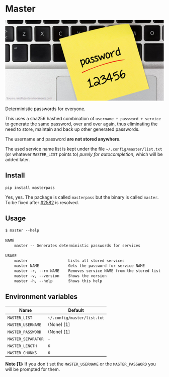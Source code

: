 # Master

![Strong password](https://raw.githubusercontent.com/jpedro/master/master/.github/assets/password.jpeg)

Deterministic passwords for everyone.

This uses a sha256 hashed combination of `username + password + service`
to generate the same password, over and over again, thus eliminating
the need to store, maintain and back up other generated passwords.

The username and password **are not stored anywhere**.

The used service name list is kept under the file `~/.config/master/list.txt`
(or whatever `MASTER_LIST` points to) *purely for autocompletion*,
which will be added later.


## Install

    pip install masterpass

Yes, yes. The package is called `masterpass` but the binary is called
`master`. To be fixed after [#2582](https://github.com/pypi/support/issues/2582)
is resolved.


## Usage

```
$ master --help

NAME
    master -- Generates deterministic passwords for services

USAGE
    master                  Lists all stored services
    master NAME             Gets the password for service NAME
    master -r, --rm NAME    Removes service NAME from the stored list
    master -v, --version    Shows the version
    master -h, --help       Shows this help

```


## Environment variables

| Name                | Default                       |
| ------------------- | ----------------------------- |
| `MASTER_LIST`       | `~/.config/master/list.txt`   |
| `MASTER_USERNAME`   | (None) [1]                    |
| `MASTER_PASSWORD`   | (None) [1]                    |
| `MASTER_SEPARATOR`  | `-`                           |
| `MASTER_LENGTH`     | `6`                           |
| `MASTER_CHUNKS`     | `6`                           |

**Note [1]:** If you don't set the `MASTER_USERNAME` or the
`MASTER_PASSWORD` you will be prompted for them.
